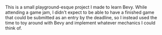 This is a small playground-esque project I made to learn Bevy. While attending a game jam, I didn't expect to be able to have a finished game that could be submitted as an entry by the deadline, so I instead used the time to toy around with Bevy and implement whatever mechanics I could think of.
